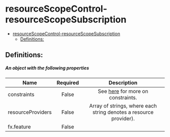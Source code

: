 <a name="resourcescopecontrol-resourcescopesubscription"></a>
# resourceScopeControl-resourceScopeSubscription
* [resourceScopeControl-resourceScopeSubscription](#resourcescopecontrol-resourcescopesubscription)
    * [Definitions:](#resourcescopecontrol-resourcescopesubscription-definitions)

<a name="resourcescopecontrol-resourcescopesubscription-definitions"></a>
## Definitions:
<a name="resourcescopecontrol-resourcescopesubscription-definitions-an-object-with-the-following-properties"></a>
##### An object with the following properties
| Name | Required | Description
| ---|:--:|:--:|
|constraints|False|See [here](dx-resourceConstraints-validations.md) for more on constraints.
|resourceProviders|False|Array of strings, where each string denotes a resource provider).
|fx.feature|False|
